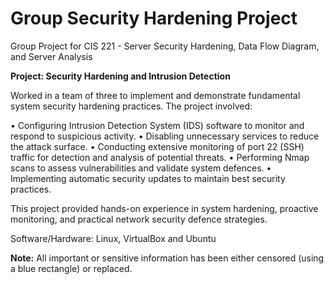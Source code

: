 # Group Security Hardening Project
Group Project for CIS 221 - Server Security Hardening, Data Flow Diagram, and Server Analysis

**Project: Security Hardening and Intrusion Detection**

Worked in a team of three to implement and demonstrate fundamental system security hardening practices. The project involved:

•	Configuring Intrusion Detection System (IDS) software to monitor and respond to suspicious activity.
•	Disabling unnecessary services to reduce the attack surface.
•	Conducting extensive monitoring of port 22 (SSH) traffic for detection and analysis of potential threats.
•	Performing Nmap scans to assess vulnerabilities and validate system defences.
•	Implementing automatic security updates to maintain best security practices.

This project provided hands-on experience in system hardening, proactive monitoring, and practical network security defence strategies.

Software/Hardware: Linux, VirtualBox and Ubuntu

**Note:** All important or sensitive information has been either censored (using a blue rectangle) or replaced. 

